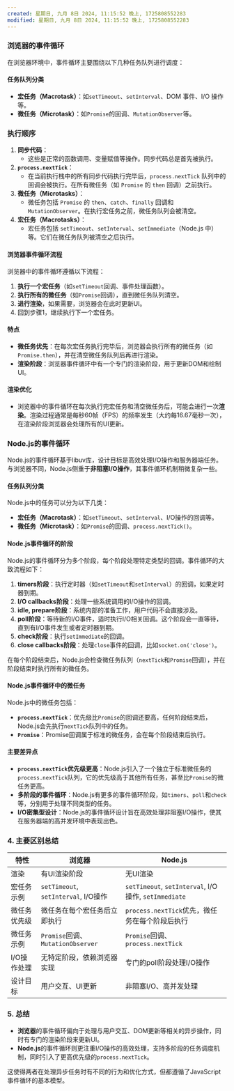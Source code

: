 ```yaml
---
created: 星期日, 九月 8日 2024, 11:15:52 晚上, 1725808552283
modified: 星期日, 九月 8日 2024, 11:15:52 晚上, 1725808552283
---
```


### 浏览器的事件循环

在浏览器环境中，事件循环主要围绕以下几种任务队列进行调度：

#### 任务队列分类

- **宏任务（Macrotask）**：如`setTimeout`、`setInterval`、DOM 事件、I/O 操作等。
- **微任务（Microtask）**：如`Promise`的回调、`MutationObserver`等。
### 执行顺序
1. **同步代码**：
    - 这些是正常的函数调用、变量赋值等操作。同步代码总是首先被执行。
2. **`process.nextTick`**：
    - 在当前执行栈中的所有同步代码执行完毕后，`process.nextTick` 队列中的回调会被执行。在所有微任务（如 `Promise` 的 `then` 回调）之前执行。
3. **微任务（Microtasks）**：
    - 微任务包括 `Promise` 的 `then`、`catch`、`finally` 回调和 `MutationObserver`。在执行宏任务之前，微任务队列会被清空。
4. **宏任务（Macrotasks）**：
    - 宏任务包括 `setTimeout`、`setInterval`、`setImmediate`（Node.js 中）等。它们在微任务队列被清空之后执行。

#### 浏览器事件循环流程

浏览器中的事件循环遵循以下流程：

1. **执行一个宏任务**（如`setTimeout`回调、事件处理函数）。
2. **执行所有的微任务**（如`Promise`回调），直到微任务队列清空。
3. **进行渲染**，如果需要，浏览器会在此时更新UI。
4. 回到步骤1，继续执行下一个宏任务。

#### 特点

- **微任务优先**：在每次宏任务执行完毕后，浏览器会执行所有的微任务（如`Promise.then`），并在清空微任务队列后再进行渲染。
- **渲染阶段**：浏览器事件循环中有一个专门的渲染阶段，用于更新DOM和绘制UI。

#### 渲染优化

- 浏览器中的事件循环在每次执行完宏任务和清空微任务后，可能会进行一次**渲染**。渲染过程通常是每秒60帧（FPS）的频率发生（大约每16.67毫秒一次），在渲染阶段浏览器会处理所有的UI更新。

### Node.js的事件循环

Node.js的事件循环基于libuv库，设计目标是高效处理I/O操作和服务器端任务。与浏览器不同，Node.js侧重于**非阻塞I/O操作**，其事件循环机制稍微复杂一些。

#### 任务队列分类

Node.js中的任务可以分为以下几类：

- **宏任务（Macrotask）**：如`setTimeout`、`setInterval`、I/O操作的回调等。
- **微任务（Microtask）**：如`Promise`的回调、`process.nextTick()`。

#### Node.js事件循环的阶段

Node.js的事件循环分为多个阶段，每个阶段处理特定类型的回调。事件循环的大致流程如下：

1. **timers阶段**：执行定时器（如`setTimeout`和`setInterval`）的回调，如果定时器到期。
2. **I/O callbacks阶段**：处理一些系统调用的I/O操作的回调。
3. **idle, prepare阶段**：系统内部的准备工作，用户代码不会直接涉及。
4. **poll阶段**：等待新的I/O事件，适时执行I/O相关回调。这个阶段会一直等待，直到有I/O事件发生或者定时器到期。
5. **check阶段**：执行`setImmediate`的回调。
6. **close callbacks阶段**：处理`close`事件的回调，比如`socket.on('close')`。

在每个阶段结束后，Node.js会检查微任务队列（`nextTick`和`Promise`回调），并在阶段结束时执行所有的微任务。

#### Node.js事件循环中的微任务

Node.js中的微任务包括：

- **`process.nextTick`**：优先级比`Promise`的回调还要高，任何阶段结束后，Node.js会先执行`nextTick`队列中的任务。
- **`Promise`**：Promise回调属于标准的微任务，会在每个阶段结束后执行。

#### 主要差异点

- **`process.nextTick`优先级更高**：Node.js引入了一个独立于标准微任务的`process.nextTick`队列，它的优先级高于其他所有任务，甚至比`Promise`的微任务更高。
- **多阶段的事件循环**：Node.js有更多的事件循环阶段，如`timers`、`poll`和`check`等，分别用于处理不同类型的任务。
- **I/O密集型设计**：Node.js的事件循环设计旨在高效处理非阻塞I/O操作，使其在服务器端的高并发环境中表现出色。

### 4. 主要区别总结

|特性|浏览器|Node.js|
|---|---|---|
|渲染|有UI渲染阶段|无UI渲染|
|宏任务示例|`setTimeout`, `setInterval`, I/O操作|`setTimeout`, `setInterval`, I/O操作, `setImmediate`|
|微任务优先级|微任务在每个宏任务后立即执行|`process.nextTick`优先，微任务在每个阶段后执行|
|微任务示例|`Promise`回调、`MutationObserver`|`Promise`回调、`process.nextTick`|
|I/O操作处理|无特定阶段，依赖浏览器实现|专门的poll阶段处理I/O操作|
|设计目标|用户交互、UI更新|非阻塞I/O、高并发处理|

### 5. 总结

- **浏览器**的事件循环偏向于处理与用户交互、DOM更新等相关的异步操作，同时有专门的渲染阶段来更新UI。
- **Node.js**的事件循环则更注重I/O操作的高效处理，支持多阶段的任务调度机制，同时引入了更高优先级的`process.nextTick`。

这使得两者在处理异步任务时有不同的行为和优化方式，但都遵循了JavaScript事件循环的基本模型。